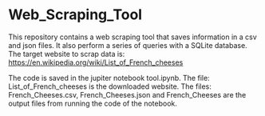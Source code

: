 # Web_Scraping_Tool
This repository contains a web scraping tool that saves information in a csv and json files. It also perform a series of queries with a SQLite database.
The target website to scrap data is: https://en.wikipedia.org/wiki/List_of_French_cheeses

The code is saved in the jupiter notebook tool.ipynb.
The file: List_of_French_cheeses is the downloaded website.
The files: French_Cheeses.csv, French_Cheeses.json and French_Cheeses are the output files from running the code of the notebook.
